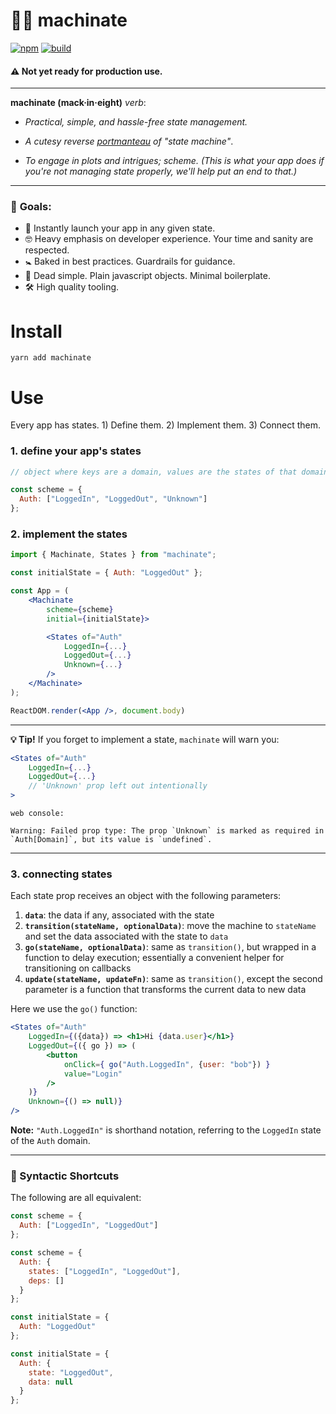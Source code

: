 # 🕵️‍♂️ machinate

[![npm](https://img.shields.io/npm/v/machinate.svg)]() [![build](https://api.travis-ci.org/pringshia/machinate.svg?branch=master)]()

#### **⚠️ Not yet ready for production use.**

---

**machinate (mack·in·eight)** _verb_:

* _Practical, simple, and hassle-free state management._

* _A cutesy reverse [portmanteau](https://en.wikipedia.org/wiki/Portmanteau) of "state machine"_.

* _To engage in plots and intrigues; scheme. (This is what your app does if you're not managing state properly, we'll help put an end to that.)_

---

### 🏁 **Goals**:

* 🚀 Instantly launch your app in any given state.
* 🤓 Heavy emphasis on developer experience. Your time and sanity are respected.
* 🚼 Baked in best practices. Guardrails for guidance.
* 🍞 Dead simple. Plain javascript objects. Minimal boilerplate.
* 🛠 High quality tooling.

# Install

`yarn add machinate`

# Use

Every app has states. 1) Define them. 2) Implement them. 3) Connect them.

### **1. define your app's states**

```jsx
// object where keys are a domain, values are the states of that domain.

const scheme = {
  Auth: ["LoggedIn", "LoggedOut", "Unknown"]
};
```

### **2. implement the states**

```jsx
import { Machinate, States } from "machinate";

const initialState = { Auth: "LoggedOut" };

const App = (
    <Machinate
        scheme={scheme}
        initial={initialState}>

        <States of="Auth"
            LoggedIn={...}
            LoggedOut={...}
            Unknown={...}
        />
    </Machinate>
);

ReactDOM.render(<App />, document.body)
```

---

**💡 Tip!**
If you forget to implement a state, `machinate` will warn you:

```jsx
<States of="Auth"
    LoggedIn={...}
    LoggedOut={...}
    // 'Unknown' prop left out intentionally
>
```

`web console:`

```
Warning: Failed prop type: The prop `Unknown` is marked as required in `Auth[Domain]`, but its value is `undefined`.
```

---

### **3. connecting states**

Each state prop receives an object with the following parameters:

1.  **`data`**: the data if any, associated with the state
2.  **`transition(stateName, optionalData)`**: move the machine to `stateName` and set the data associated with the state to `data`
3.  **`go(stateName, optionalData)`**: same as `transition()`, but wrapped in a function to delay execution; essentially a convenient helper for transitioning on callbacks
4.  **`update(stateName, updateFn)`**: same as `transition()`, except the second parameter is a function that transforms the current data to new data

Here we use the `go()` function:

```jsx
<States of="Auth"
    LoggedIn={({data}) => <h1>Hi {data.user}</h1>}
    LoggedOut={({ go }) => (
        <button
            onClick={ go("Auth.LoggedIn", {user: "bob"}) }
            value="Login"
        />
    )}
    Unknown={() => null)}
/>
```

**Note:** `"Auth.LoggedIn"` is shorthand notation, referring to the `LoggedIn` state of the `Auth` domain.

---

### 🔀 Syntactic Shortcuts

The following are all equivalent:

```jsx
const scheme = {
  Auth: ["LoggedIn", "LoggedOut"]
};

const scheme = {
  Auth: {
    states: ["LoggedIn", "LoggedOut"],
    deps: []
  }
};
```

```jsx
const initialState = {
  Auth: "LoggedOut"
};

const initialState = {
  Auth: {
    state: "LoggedOut",
    data: null
  }
};
```
